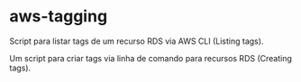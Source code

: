 # aws-tagging
Script para listar tags de um recurso RDS via AWS CLI (Listing tags).

Um script para criar tags via linha de comando para recursos RDS (Creating tags).
